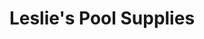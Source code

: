 ---
title: "Leslie's Pool Supplies"
url: /mesa/leslies-pool-supplies-east-baseline-road/
shop: Pool
---